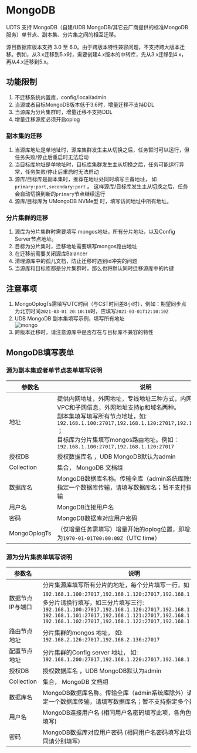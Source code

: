 # MongoDB

UDTS 支持 MongoDB（自建/UDB MongoDB/其它云厂商提供的标准MongoDB服务）单节点、副本集、分片集之间的相互迁移。

源目数据库版本支持 3.0 至 6.0。由于跨版本特性兼容问题，不支持跨大版本迁移。例如，从3.x迁移到5.x时，需要创建4.x版本的中转库，先从3.x迁移到4.x，再从4.x迁移到5.x。

## 功能限制

1. 不迁移系统内置库，config/local/admin
2. 当源或者目标MongoDB版本低于3.6时，增量迁移不支持DDL
3. 当源库为分片集群时，增量迁移不支持DDL
4. 增量迁移源库必须开启oplog

### 副本集的迁移
1. 当源库地址是单地址时，源库集群发生主从切换之后，任务暂时可以运行，但任务失败/停止后重启时无法启动
2. 当目标库地址是单地址时，目标库集群发生主从切换之后，任务可能运行异常，任务失败/停止后重启时无法启动
3. 源库/目标库是副本集时，推荐在地址处同时填写主备地址， 如 `primary:port,secondary:port` 。 这样源库/目标库发生主从切换之后，任务会自动切换到新的`primary`节点继续运行
4. 源库/目标库为 UMongoDB NVMe型 时，填写访问地址中所有地址。

### 分片集群的迁移

1. 源库为分片集群时需要填写 mongos地址，所有分片地址，以及Config Server节点地址。
2. 目标为分片集时，迁移地址需要填写mongos路由地址
3. 在迁移前需要关闭源库Balancer
4. 清理源库中的孤儿文档，防止迁移时遇到id冲突的问题
5. 当源库和目标库都是分片集群时，那么也将默认同时迁移源库中的片键

## 注意事项

1. MongoOplogTs需填写UTC时间（与CST时间差8小时），例如：期望同步点为北京时间`2021-03-01 20:10:10`时，应填写`2021-03-01T12:10:10Z`
2. UDB MongoDB 副本集填写示例，填写所有地址  
![mongo](http://udts-doc.cn-bj.ufileos.com/transfer/mongo/mongo_replica_address.png)
3. 跨版本迁移时，请注意源库中是否存在与目标库不兼容的特性

## MongoDB填写表单

### 源为副本集或者单节点表单填写说明

| 参数名   | 说明                                                         |
| -------- | ------------------------------------------------------------ |
| 地址      | 提供内网地址，外网地址，专线地址三种方式，内网地址需要填写VPC和子网信息，外网地址支持ip和域名两种。<BR/>副本集填写填写所有节点地址，如: `192.168.1.100:27017,192.168.1.120:27017,192.168.1.130:27017` ；<BR />目标库为分片集填写mongos路由地址。例如：`192.168.1.100:27017,192.168.1.120:27017` |
| 授权DB      |授权数据库名  ，UDB MongoDB默认为admin|
| Collection       | 集合， MongoDB 文档组 |
| 数据库名 | MongoDB数据库名称。传输全库（admin系统库除外）请填写 * ；指定一个数据库传输，请填写数据库名；暂不支持指定多个数据库传输 |
| 用户名   | MongoDB连接用户名                                              |
| 密码     | MongoDB数据库对应用户密码                                      |
| MongoOplogTs | （仅增量任务需填写）增量开始的oplog位置，即增量同步点，格式为`1970-01-01T00:00:00Z`（UTC time） |


### 源为分片集表单填写说明

| 参数名   | 说明                                                         |
| -------- | ------------------------------------------------------------ |
| 数据节点IP与端口  | 分片集源库填写所有分片的地址，每个分片填写一行，如：`192.168.1.100:27017,192.168.1.120:27017,192.168.1.130:27017`。 <BR/>多分片请换行填写，如三分片填写三行: <BR/>`192.168.1.100:27017,192.168.1.120:27017,192.168.1.130:27017`<BR/>`192.168.1.101:27017,192.168.1.121:27017,192.168.1.131:27017`<BR/>`192.168.1.102:27017,192.168.1.122:27017,192.168.1.132:27017`|
| 路由节点地址  | 分片集群的mongos 地址， 如: `192.168.2.126:27017,192.168.2.136:27017` |
| 配置节点地址  | 分片集群的Config server 地址， 如: `192.168.1.200:27017,192.168.1.220:27017,192.168.1.230:27017` |
| 授权DB      |授权数据库名  ，UDB MongoDB默认为admin|
| Collection | 集合， MongoDB 文档组 |
| 数据库名     | MongoDB数据库名称。传输全库（admin系统库除外）请填写 * ；指定一个数据库传输，请填写数据库名；暂不支持指定多个数据库传输 |
| 用户名   | MongoDB连接用户名  (相同用户名密码填写此项，各角色不同请分别填写)                                           |
| 密码     | MongoDB数据库对应用户密码    (相同用户名密码填写此项，各角色不同请分别填写)                                  |



